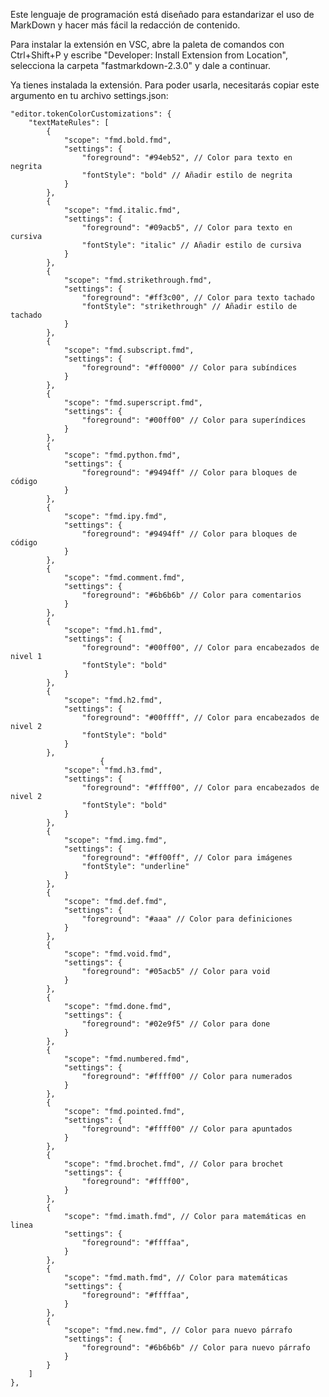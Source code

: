Este lenguaje de programación está diseñado para estandarizar el uso de MarkDown y hacer más fácil la redacción de contenido.

Para instalar la extensión en VSC, abre la paleta de comandos con Ctrl+Shift+P y escribe "Developer: Install Extension from Location", selecciona la carpeta "fastmarkdown-2.3.0" y dale a continuar.

Ya tienes instalada la extensión. Para poder usarla, necesitarás copiar este argumento en tu archivo settings.json:

    "editor.tokenColorCustomizations": {
        "textMateRules": [
            {
                "scope": "fmd.bold.fmd",
                "settings": {
                    "foreground": "#94eb52", // Color para texto en negrita
                    "fontStyle": "bold" // Añadir estilo de negrita
                }
            },
            {
                "scope": "fmd.italic.fmd",
                "settings": {
                    "foreground": "#09acb5", // Color para texto en cursiva
                    "fontStyle": "italic" // Añadir estilo de cursiva
                }
            },
            {
                "scope": "fmd.strikethrough.fmd",
                "settings": {
                    "foreground": "#ff3c00", // Color para texto tachado
                    "fontStyle": "strikethrough" // Añadir estilo de tachado
                }
            },
            {
                "scope": "fmd.subscript.fmd",
                "settings": {
                    "foreground": "#ff0000" // Color para subíndices
                }
            },
            {
                "scope": "fmd.superscript.fmd",
                "settings": {
                    "foreground": "#00ff00" // Color para superíndices
                }
            },
            {
                "scope": "fmd.python.fmd",
                "settings": {
                    "foreground": "#9494ff" // Color para bloques de código
                }
            },
            {
                "scope": "fmd.ipy.fmd",
                "settings": {
                    "foreground": "#9494ff" // Color para bloques de código
                }
            },
            {
                "scope": "fmd.comment.fmd",
                "settings": {
                    "foreground": "#6b6b6b" // Color para comentarios
                }
            },
            {
                "scope": "fmd.h1.fmd",
                "settings": {
                    "foreground": "#00ff00", // Color para encabezados de nivel 1
                    "fontStyle": "bold"
                }
            },
            {
                "scope": "fmd.h2.fmd",
                "settings": {
                    "foreground": "#00ffff", // Color para encabezados de nivel 2
                    "fontStyle": "bold"
                }
            },
                        {
                "scope": "fmd.h3.fmd",
                "settings": {
                    "foreground": "#ffff00", // Color para encabezados de nivel 2
                    "fontStyle": "bold"
                }
            },
            {
                "scope": "fmd.img.fmd",
                "settings": {
                    "foreground": "#ff00ff", // Color para imágenes
                    "fontStyle": "underline"
                }
            },
            {
                "scope": "fmd.def.fmd",
                "settings": {
                    "foreground": "#aaa" // Color para definiciones
                }
            },
            {
                "scope": "fmd.void.fmd",
                "settings": {
                    "foreground": "#05acb5" // Color para void
                }
            },
            {
                "scope": "fmd.done.fmd",
                "settings": {
                    "foreground": "#02e9f5" // Color para done
                }
            },
            {
                "scope": "fmd.numbered.fmd",
                "settings": {
                    "foreground": "#ffff00" // Color para numerados
                }
            },
            {
                "scope": "fmd.pointed.fmd",
                "settings": {
                    "foreground": "#ffff00" // Color para apuntados
                }
            },
            {
                "scope": "fmd.brochet.fmd", // Color para brochet
                "settings": {
                    "foreground": "#ffff00",
                }
            },
            {
                "scope": "fmd.imath.fmd", // Color para matemáticas en linea
                "settings": {
                    "foreground": "#ffffaa",
                }
            },
            {
                "scope": "fmd.math.fmd", // Color para matemáticas
                "settings": {
                    "foreground": "#ffffaa",
                }
            },
            {
                "scope": "fmd.new.fmd", // Color para nuevo párrafo
                "settings": {
                    "foreground": "#6b6b6b" // Color para nuevo párrafo
                }
            }
        ]
    },